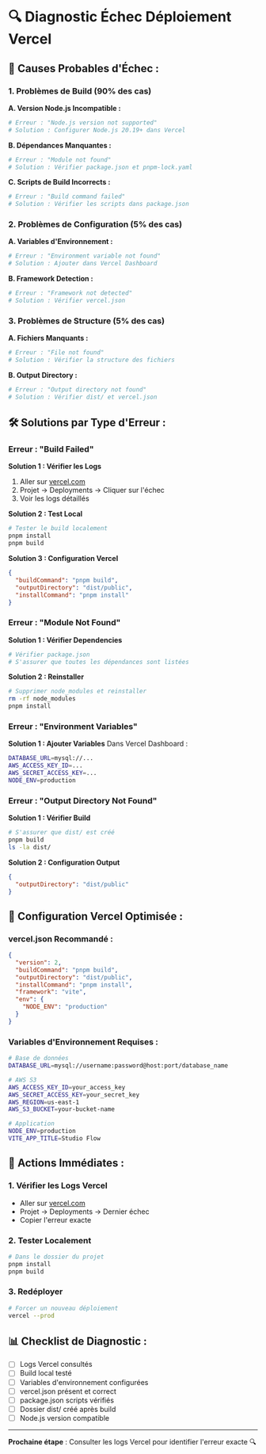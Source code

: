 # 🔍 Diagnostic Échec Déploiement Vercel

## 🚨 **Causes Probables d'Échec :**

### **1. Problèmes de Build (90% des cas)**

**A. Version Node.js Incompatible :**
```bash
# Erreur : "Node.js version not supported"
# Solution : Configurer Node.js 20.19+ dans Vercel
```

**B. Dépendances Manquantes :**
```bash
# Erreur : "Module not found"
# Solution : Vérifier package.json et pnpm-lock.yaml
```

**C. Scripts de Build Incorrects :**
```bash
# Erreur : "Build command failed"
# Solution : Vérifier les scripts dans package.json
```

### **2. Problèmes de Configuration (5% des cas)**

**A. Variables d'Environnement :**
```bash
# Erreur : "Environment variable not found"
# Solution : Ajouter dans Vercel Dashboard
```

**B. Framework Detection :**
```bash
# Erreur : "Framework not detected"
# Solution : Vérifier vercel.json
```

### **3. Problèmes de Structure (5% des cas)**

**A. Fichiers Manquants :**
```bash
# Erreur : "File not found"
# Solution : Vérifier la structure des fichiers
```

**B. Output Directory :**
```bash
# Erreur : "Output directory not found"
# Solution : Vérifier dist/ et vercel.json
```

## 🛠️ **Solutions par Type d'Erreur :**

### **Erreur : "Build Failed"**

**Solution 1 : Vérifier les Logs**
1. Aller sur [vercel.com](https://vercel.com)
2. Projet → Deployments → Cliquer sur l'échec
3. Voir les logs détaillés

**Solution 2 : Test Local**
```bash
# Tester le build localement
pnpm install
pnpm build
```

**Solution 3 : Configuration Vercel**
```json
{
  "buildCommand": "pnpm build",
  "outputDirectory": "dist/public",
  "installCommand": "pnpm install"
}
```

### **Erreur : "Module Not Found"**

**Solution 1 : Vérifier Dependencies**
```bash
# Vérifier package.json
# S'assurer que toutes les dépendances sont listées
```

**Solution 2 : Reinstaller**
```bash
# Supprimer node_modules et reinstaller
rm -rf node_modules
pnpm install
```

### **Erreur : "Environment Variables"**

**Solution 1 : Ajouter Variables**
Dans Vercel Dashboard :
```bash
DATABASE_URL=mysql://...
AWS_ACCESS_KEY_ID=...
AWS_SECRET_ACCESS_KEY=...
NODE_ENV=production
```

### **Erreur : "Output Directory Not Found"**

**Solution 1 : Vérifier Build**
```bash
# S'assurer que dist/ est créé
pnpm build
ls -la dist/
```

**Solution 2 : Configuration Output**
```json
{
  "outputDirectory": "dist/public"
}
```

## 🔧 **Configuration Vercel Optimisée :**

### **vercel.json Recommandé :**
```json
{
  "version": 2,
  "buildCommand": "pnpm build",
  "outputDirectory": "dist/public",
  "installCommand": "pnpm install",
  "framework": "vite",
  "env": {
    "NODE_ENV": "production"
  }
}
```

### **Variables d'Environnement Requises :**
```bash
# Base de données
DATABASE_URL=mysql://username:password@host:port/database_name

# AWS S3
AWS_ACCESS_KEY_ID=your_access_key
AWS_SECRET_ACCESS_KEY=your_secret_key
AWS_REGION=us-east-1
AWS_S3_BUCKET=your-bucket-name

# Application
NODE_ENV=production
VITE_APP_TITLE=Studio Flow
```

## 🎯 **Actions Immédiates :**

### **1. Vérifier les Logs Vercel**
- Aller sur [vercel.com](https://vercel.com)
- Projet → Deployments → Dernier échec
- Copier l'erreur exacte

### **2. Tester Localement**
```bash
# Dans le dossier du projet
pnpm install
pnpm build
```

### **3. Redéployer**
```bash
# Forcer un nouveau déploiement
vercel --prod
```

## 📊 **Checklist de Diagnostic :**

- [ ] Logs Vercel consultés
- [ ] Build local testé
- [ ] Variables d'environnement configurées
- [ ] vercel.json présent et correct
- [ ] package.json scripts vérifiés
- [ ] Dossier dist/ créé après build
- [ ] Node.js version compatible

---
**Prochaine étape** : Consulter les logs Vercel pour identifier l'erreur exacte 🔍
